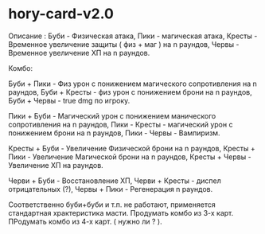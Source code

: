 # hory-card-v2.0
Описание :
Буби - Физическая атака, Пики - магическая атака, Кресты - Временное увеличение защиты ( физ + маг ) на n раундов, Червы - Временное увеличение ХП на n раундов.

Комбо:

Буби + Пики - Физ урон с понижением магического сопротивления на n раундов, Буби + Кресты - физ урон с понижением брони на n раундов, Буби + Червы - true dmg по игроку.

Пики + Буби - Магический урон с понижением манического сопротивления на n раундов, Пики - Кресты - магический урон с понижением брони на n раундов, Пики - Червы - Вампиризм.

Кресты + Буби - Увеличение Физической брони на n раундов, Кресты + Пики - Увеличение Магической брони на n раундов, Кресты + Червы - Увеличение ХП на раундов.

Черви + Буби - Восстановление ХП, Черви + Кресты - диспел отрицательных (?), Червы + Пики - Регенерация n раундов.

Соответственно буби+буби и т.п. не работают, применяется стандартная храктеристика масти.
Продумать комбо из 3-х карт. ПРодумать комбо из 4-х карт. ( нужно ли ? ).
